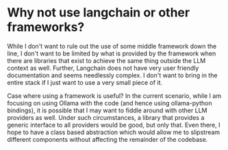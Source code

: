 # Why not use langchain or other frameworks?

While I don't want to rule out the use of some middle framework down the line, I don't want to be limited by what is provided by the framework when there are libraries that exist to achieve the same thing outside the LLM context as well. Further, Langchain does not have very user friendly documentation and seems needlessly complex. I don't want to bring in the entire stack if I just want to
use a very small piece of it.

Case where using a framework is useful? In the current scenario, while I am focusing on using Ollama
with the code (and hence using ollama-python bindings), it is possible that I may want to fiddle around with other LLM providers as well. Under such circumstances, a library that provides a generic
interface to all providers would be good, but only that. Even there, I hope to have a class based abstraction which would allow me to slipstream different components without affecting the remainder of the codebase.